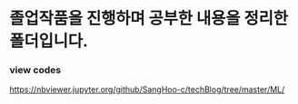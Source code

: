 # 졸업작품을 진행하며 공부한 내용을 정리한 폴더입니다. 

### view codes
https://nbviewer.jupyter.org/github/SangHoo-c/techBlog/tree/master/ML/

